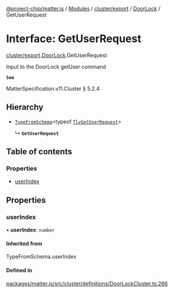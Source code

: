 [@project-chip/matter.js](../README.md) / [Modules](../modules.md) / [cluster/export](../modules/cluster_export.md) / [DoorLock](../modules/cluster_export.DoorLock.md) / GetUserRequest

# Interface: GetUserRequest

[cluster/export](../modules/cluster_export.md).[DoorLock](../modules/cluster_export.DoorLock.md).GetUserRequest

Input to the DoorLock getUser command

**`See`**

MatterSpecification.v11.Cluster § 5.2.4

## Hierarchy

- [`TypeFromSchema`](../modules/tlv_export.md#typefromschema)\<typeof [`TlvGetUserRequest`](../modules/cluster_export.DoorLock.md#tlvgetuserrequest)\>

  ↳ **`GetUserRequest`**

## Table of contents

### Properties

- [userIndex](cluster_export.DoorLock.GetUserRequest.md#userindex)

## Properties

### userIndex

• **userIndex**: `number`

#### Inherited from

TypeFromSchema.userIndex

#### Defined in

[packages/matter.js/src/cluster/definitions/DoorLockCluster.ts:266](https://github.com/project-chip/matter.js/blob/904d0c9b952b91f28a21803759c5e5c66ee4d272/packages/matter.js/src/cluster/definitions/DoorLockCluster.ts#L266)
